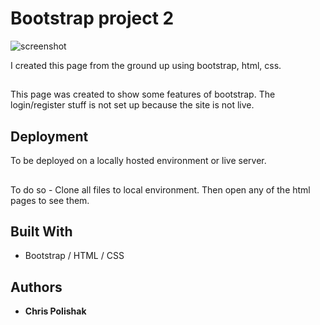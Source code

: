 # Bootstrap project 2

![screenshot]()

I created this page from the ground up using bootstrap, html, css. 
## 
This page was created to show some features of bootstrap. The login/register stuff is not set up because the site is not live.

## Deployment

To be deployed on a locally hosted environment or live server.
##
To do so - Clone all files to local environment. Then open any of the html pages to see them.

## Built With

* Bootstrap / HTML / CSS 

## Authors

* **Chris Polishak**
